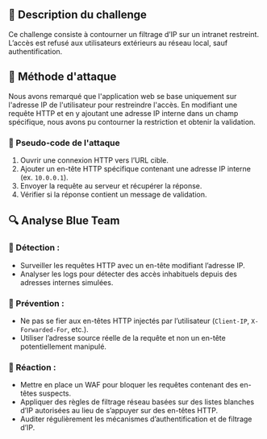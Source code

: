 ## 📌 Description du challenge  
Ce challenge consiste à contourner un filtrage d’IP sur un intranet restreint. L’accès est refusé aux utilisateurs extérieurs au réseau local, sauf authentification.  

## 🚀 Méthode d'attaque  
Nous avons remarqué que l'application web se base uniquement sur l'adresse IP de l'utilisateur pour restreindre l'accès. En modifiant une requête HTTP et en y ajoutant une adresse IP interne dans un champ spécifique, nous avons pu contourner la restriction et obtenir la validation.  


### 📜 Pseudo-code de l'attaque  
1. Ouvrir une connexion HTTP vers l’URL cible.  
2. Ajouter un en-tête HTTP spécifique contenant une adresse IP interne (ex. `10.0.0.1`).  
3. Envoyer la requête au serveur et récupérer la réponse.  
4. Vérifier si la réponse contient un message de validation.  


## 🔍 Analyse Blue Team  

### 🔹 Détection :  
- Surveiller les requêtes HTTP avec un en-tête modifiant l’adresse IP.  
- Analyser les logs pour détecter des accès inhabituels depuis des adresses internes simulées.  

### 🔹 Prévention :  
- Ne pas se fier aux en-têtes HTTP injectés par l’utilisateur (`Client-IP`, `X-Forwarded-For`, etc.).  
- Utiliser l’adresse source réelle de la requête et non un en-tête potentiellement manipulé.  

### 🔹 Réaction :  
- Mettre en place un WAF pour bloquer les requêtes contenant des en-têtes suspects.  
- Appliquer des règles de filtrage réseau basées sur des listes blanches d’IP autorisées au lieu de s’appuyer sur des en-têtes HTTP.  
- Auditer régulièrement les mécanismes d’authentification et de filtrage d’IP.  